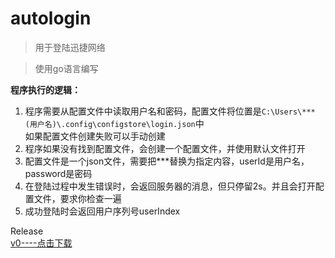 # autologin

> 用于登陆迅捷网络

> 使用go语言编写

**程序执行的逻辑：**
1. 程序需要从配置文件中读取用户名和密码，配置文件将位置是`C:\Users\***(用户名)\.config\configstore\login.json`中<br>如果配置文件创建失败可以手动创建
2. 程序如果没有找到配置文件，会创建一个配置文件，并使用默认文件打开
3. 配置文件是一个json文件，需要把\*\*\*替换为指定内容，userId是用户名，password是密码
4. 在登陆过程中发生错误时，会返回服务器的消息，但只停留2s。并且会打开配置文件，要求你检查一遍
5. 成功登陆时会返回用户序列号userIndex

Release<br>
[v0----点击下载](https://github.com/Yuan-byte/autologin/raw/main/login.exe)
